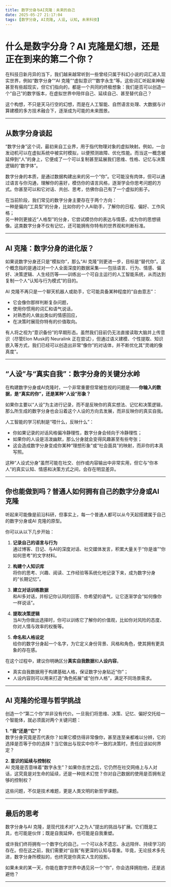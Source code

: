 ```yaml
---
title: 数字分身与AI克隆：未来的自己
date: 2025-05-27 21:17:04
tags: [数字分身, AI克隆, 人设, 认知, 未来科技]
---
```


# 什么是数字分身？AI 克隆是幻想，还是正在到来的第二个你？

在科技日新月异的当下，我们越来越常听到一些曾经只属于科幻小说的词汇进入现实世界，例如“数字分身”“AI 克隆”“虚拟意识”“数字永生”等。这些词汇听起来神秘甚至有些超现实，但它们指向的，都是一个共同的终极想象：我们是否可以创造一个“自己”的数字版本，在虚拟世界中陪伴自己、延续自己、甚至替代自己？

这个构想，不只是天马行空的幻想，而是在人工智能、自然语言处理、大数据与计算建模的多方技术融合下，逐渐成为可能的未来图景。

---

## 从数字分身谈起

“数字分身”这个词，最初来自工业界，用于指代物理对象的虚拟映射。例如，一台发动机可以在虚拟系统中被实时模拟，以便预测故障、优化性能。而当这一概念被延伸到“人”的身上，它便成了一个可以复制甚至延展我们思维、性格、记忆与决策逻辑的“数字体”。

数字分身的本质，是通过数据构建出来的另一个“你”。它可能没有肉体，但可以通过语言与你沟通，理解你的喜好，模仿你的语言风格，逐渐学会你思考问题的方式。你甚至可以和它对话、共创、思考，仿佛你自己有了一个虚拟的影子。

在当前阶段，我们常见的数字分身主要存在于两个方向：  
一种是偏向“工具型”的分身，比如你的个人AI助手，了解你的日程、偏好、工作风格；  
另一种则更接近“人格型”的分身，它尝试模仿你的表达与情感，成为你的思想镜像。这类数字分身不仅有记忆，还可能拥有你特有的世界观和判断标准。

---

## AI 克隆：数字分身的进化版？

如果说数字分身还只是“模拟你”，那么“AI 克隆”则更进一步，目标是“替代你”。这个概念指的是通过对一个人全面深度的数据采集——包括语言、行为、情感、偏好、决策逻辑、人生经历等——训练出一个可自主运行的人工智能系统，从而达到复制一个人“认知与行为模式”的目的。

AI 克隆不再只是一个聊天机器人或助手，它可能具备某种程度的“自由意志”：  
- 它会像你那样判断复杂问题，  
- 使用你惯用的词汇和语气说话，  
- 对熟悉的人做出类似的情感回应，  
- 在决策时展现你特有的价值取向。

有人将之视为“意识备份”的早期形态。虽然我们目前仍无法直接读取大脑并上传意识（尽管Elon Musk的 Neuralink 正在尝试），但通过语义建模、个性提取、知识嵌入等方式，我们已经可以创造出非常“像你”的对话体，并不断优化其“灵魂的像真度”。

---

## “人设”与“真实自我”：数字分身的关键分水岭

在构建数字分身或AI克隆时，一个非常重要但常被忽视的问题是——**你输入的数据，是“真实的你”，还是某种“人设”形象？**

如果你主要以“人设”为主进行记录，而不是反映你的真实想法、记忆和决策逻辑，那么所生成的数字分身也会沿着这个人设的方向去发展，而非反映你的真实自我。

人工智能的学习机制是“喂什么，反映什么”：  
- 你如果记录的对话风格偏冷静理性，数字分身会倾向于冷静理性；  
- 如果你的人设是活泼幽默，那么分身就会变得风趣甚至有些夸张；  
- 这会造成数字分身变成你某种“理想形象”或“社会面具”的映射，而非你的本真写照。

这种“人设式分身”虽然可能在社交、创作或内容输出中非常实用，但它与“你本人”的真实认知、情感和决策方式之间，会存在明显差异。

---

## 你也能做到吗？普通人如何拥有自己的数字分身或AI 克隆

听起来可能像是前沿科研，但事实上，每一个普通人都可以从今天起搭建属于自己的数字分身或AI 克隆的原型。

你可以从以下几步开始：

1. **记录自己的语言与行为**  
   通过博客、日记、与AI的深度对话、社交媒体发言，积累大量关于“你是谁”“你如何思考”的文字材料。

2. **构建个人知识库**  
   将你的思考、兴趣、阅读、工作经验等系统化地记录下来，成为数字分身的“长期记忆”。

3. **建立对话训练数据**  
   和AI多对话，并标记你认同的回答、你希望的语气，让它逐渐学会“如何像你一样说话”。

4. **提取决策逻辑**  
   当AI为你做出选择时，你可以训练它了解你的价值观，比如你对风险的态度、你对人情与效率的权衡等。

5. **命名和人格设定**  
   给你的数字分身起一个名字，为它定义身份背景、风格和角色，使其拥有更具象的存在感。

在这个过程中，建议你明确区分**真实自我数据**和**人设内容**。  
- 真实自我数据用于构建基础人格，保证数字分身贴近“你”；  
- 人设内容则可以用来打造“角色拓展”或“创作人格”，满足不同场景需求。

---

## AI 克隆的伦理与哲学挑战

创造一个“第二个你”并非没有代价。一旦我们将思维、决策、记忆、偏好交托给一个智能体，就必须面对两个关键问题：

**1. “我”还是“它”？**  
数字分身究竟是否代表你？如果它模仿得非常像你，甚至连至亲都难以分辨，它的选择是否等于你的选择？当它做出与现实中你不一致的决策时，责任应该如何界定？

**2. 意识的延续与控制权**  
AI 克隆是否意味着“数字永生”？如果你去世之后，它仍然在社交网络上与人对话，这究竟是对生命的延续，还是一种技术幻觉？你对自己数据的使用是否拥有足够的控制权？

这些问题，不仅是技术难题，更是人类文明的新哲学课题。

---

## 最后的思考

数字分身与AI 克隆，是现代技术对“人之为人”提出的挑战与扩展。它们既是工具，也可能是伙伴；既是自我延伸，也可能是自我重塑。

或许我们终将拥有一个数字化的自己，一个可以永不遗忘、永远陪伴、持续学习的存在。但在这之前，我们需要对“自我”有更深的认知与尊重。毕竟，无论技术多先进，数字分身所模拟的，也终究是你真实人生的投影。

如果未来的某一天，你能在数字世界中遇见另一个“你”，你会选择拥抱他，还是逃避他？

---